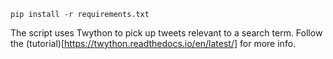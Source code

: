     pip install -r requirements.txt

The script uses Twython to pick up tweets relevant to a search term. Follow the (tutorial)[https://twython.readthedocs.io/en/latest/] for more info.
